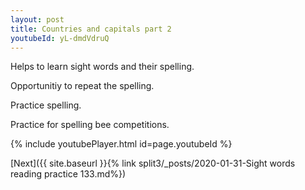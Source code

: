 ```yaml
---
layout: post
title: Countries and capitals part 2
youtubeId: yL-dmdVdruQ
---
```

 
 
Helps to learn sight words and their spelling.

Opportunitiy to repeat the spelling. 

Practice spelling. 
 
Practice for spelling bee competitions. 
 
{% include youtubePlayer.html id=page.youtubeId %}
 
 

[Next]({{ site.baseurl }}{% link  split3/_posts/2020-01-31-Sight words reading practice 133.md%})
 
